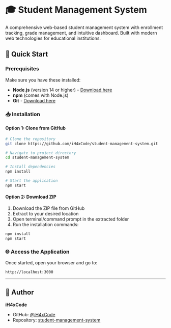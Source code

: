 # 🎓 Student Management System

A comprehensive web-based student management system with enrollment tracking, grade management, and intuitive dashboard. Built with modern web technologies for educational institutions.


## 🚀 Quick Start

### Prerequisites
Make sure you have these installed:
- **Node.js** (version 14 or higher) - [Download here](https://nodejs.org/)
- **npm** (comes with Node.js)
- **Git** - [Download here](https://git-scm.com/)

### 📥 Installation

#### Option 1: Clone from GitHub
```bash
# Clone the repository
git clone https://github.com/iH4xCode/student-management-system.git

# Navigate to project directory
cd student-management-system

# Install dependencies
npm install

# Start the application
npm start
```

#### Option 2: Download ZIP
1. Download the ZIP file from GitHub
2. Extract to your desired location
3. Open terminal/command prompt in the extracted folder
4. Run the installation commands:
```bash
npm install
npm start
```

### 🌐 Access the Application
Once started, open your browser and go to:
```
http://localhost:3000
```

---

## 👤 Author

**iH4xCode**
- GitHub: [@iH4xCode](https://github.com/iH4xCode)
- Repository: [student-management-system](https://github.com/iH4xCode/student-management-system)


